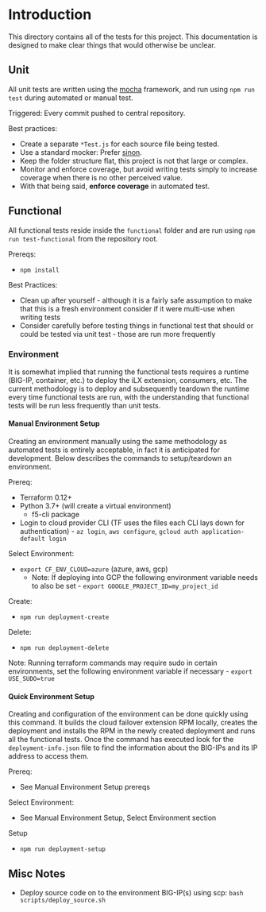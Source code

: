 # Introduction

This directory contains all of the tests for this project.  This documentation is designed to make clear things that would otherwise be unclear.

## Unit

All unit tests are written using the [mocha](https://mochajs.org) framework, and run using ```npm run test``` during automated or manual test.

Triggered: Every commit pushed to central repository.

Best practices:

- Create a separate ```*Test.js``` for each source file being tested.
- Use a standard mocker:  Prefer [sinon](https://sinonjs.org). 
- Keep the folder structure flat, this project is not that large or complex.
- Monitor and enforce coverage, but avoid writing tests simply to increase coverage when there is no other perceived value.
- With that being said, **enforce coverage** in automated test.

## Functional

All functional tests reside inside the ```functional``` folder and are run using ```npm run test-functional``` from the repository root.

Prereqs:

- `npm install`

Best Practices:

- Clean up after yourself - although it is a fairly safe assumption to make that this is a fresh environment consider if it were multi-use when writing tests
- Consider carefully before testing things in functional test that should or could be tested via unit test - those are run more frequently

### Environment

It is somewhat implied that running the functional tests requires a runtime (BIG-IP, container, etc.) to deploy the iLX extension, consumers, etc.  The current methodology is to deploy and subsequently teardown the runtime every time functional tests are run, with the understanding that functional tests will be run less frequently than unit tests.

#### Manual Environment Setup

Creating an environment manually using the same methodology as automated tests is entirely acceptable, in fact it is anticipated for development.  Below describes the commands to setup/teardown an environment.

Prereq:

- Terraform 0.12+
- Python 3.7+ (will create a virtual environment)
    - f5-cli package
- Login to cloud provider CLI (TF uses the files each CLI lays down for authentication) - `az login`, `aws configure`, `gcloud auth application-default login`

Select Environment: 

- `export CF_ENV_CLOUD=azure` (azure, aws, gcp)
    - Note: If deploying into GCP the following environment variable needs to also be set - `export GOOGLE_PROJECT_ID=my_project_id`

Create:

- `npm run deployment-create`

Delete:

- `npm run deployment-delete`

Note: Running terraform commands may require sudo in certain environments, set the following environment variable if necessary - `export USE_SUDO=true`

#### Quick Environment Setup

Creating and configuration of the environment can be done quickly using this command. It builds the cloud failover extension RPM locally, creates the deployment and installs the RPM in the newly created deployment and runs all the functional tests. Once the command has executed look for the `deployment-info.json` file to find the information about the BIG-IPs and its IP address to access them.

Prereq: 

- See Manual Environment Setup prereqs

Select Environment: 

- See Manual Environment Setup, Select Environment section

Setup

- `npm run deployment-setup`


## Misc Notes

- Deploy source code on to the environment BIG-IP(s) using scp: `bash scripts/deploy_source.sh`
